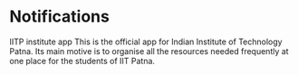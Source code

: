 # Notifications
IITP institute app
This is the official app for Indian Institute of Technology Patna.
Its main motive is to organise all the resources needed frequently at one place for the students of IIT Patna.

